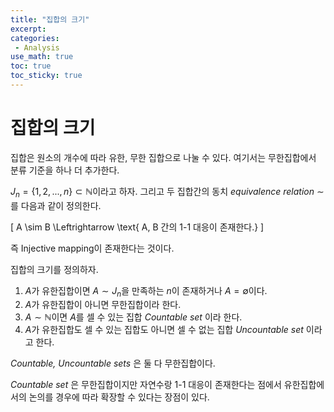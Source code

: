 ```yaml
---
title: "집합의 크기"
excerpt: 
categories:
 - Analysis
use_math: true
toc: true
toc_sticky: true
---
```


# 집합의 크기

 집합은 원소의 개수에 따라 유한, 무한 집합으로 나눌 수 있다. 여기서는 무한집합에서 분류 기준을 하나 더 추가한다.

 $J_n = \{1,2,...,n\} \subset \mathbb N$이라고 하자. 그리고 두 집합간의 동치 _equivalence relation_ $\sim$를 다음과 같이 정의한다.

\[
    A \sim B \Leftrightarrow \text{ A, B 간의 1-1 대응이 존재한다.} 
\]  

즉 Injective mapping이 존재한다는 것이다.

집합의 크기를 정의하자.

1. $A$가 유한집합이면 $A \sim J_n$을 만족하는 $n$이 존재하거나 $A = \emptyset$이다.
2. $A$가 유한집합이 아니면 무한집합이라 한다.
3. $A \sim \mathbb N$이면 $A$를 셀 수 있는 집합 _Countable set_ 이라 한다.
4. $A$가 유한집합도 셀 수 있는 집합도 아니면 셀 수 없는 집합 _Uncountable set_ 이라고 한다.

 _Countable, Uncountable sets_ 은 둘 다 무한집합이다. 

 _Countable set_ 은 무한집합이지만 자연수랑 1-1 대응이 존재한다는 점에서 유한집합에서의 논의를 경우에 따라 확장할 수 있다는 장점이 있다. 